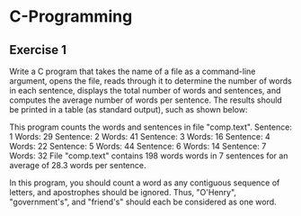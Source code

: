 # C-Programming

## Exercise 1

Write a C program that takes the name of a file as a command-line argument, opens the file, reads through it to determine the number of words in each sentence, displays the total number of words and sentences, and computes the average number of words per sentence. The results should be printed in a table (as standard output), such as shown below:

This program counts the words and sentences in file "comp.text".
Sentence: 1 Words: 29
Sentence: 2 Words: 41
Sentence: 3 Words: 16
Sentence: 4 Words: 22
Sentence: 5 Words: 44
Sentence: 6 Words: 14
Sentence: 7 Words: 32
File "comp.text" contains 198 words words in  7 sentences for an average of 28.3 words per sentence.

In this program, you should count a word as any contiguous sequence of letters, and apostrophes should be ignored. Thus, "O'Henry", "government's", and "friend's" should each be considered as one word.

